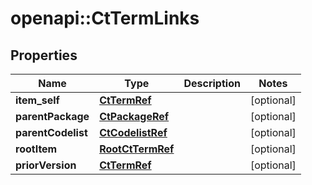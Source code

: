 # openapi::CtTermLinks


## Properties
Name | Type | Description | Notes
------------ | ------------- | ------------- | -------------
**item_self** | [**CtTermRef**](CtTermRef.md) |  | [optional] 
**parentPackage** | [**CtPackageRef**](CtPackageRef.md) |  | [optional] 
**parentCodelist** | [**CtCodelistRef**](CtCodelistRef.md) |  | [optional] 
**rootItem** | [**RootCtTermRef**](RootCtTermRef.md) |  | [optional] 
**priorVersion** | [**CtTermRef**](CtTermRef.md) |  | [optional] 


